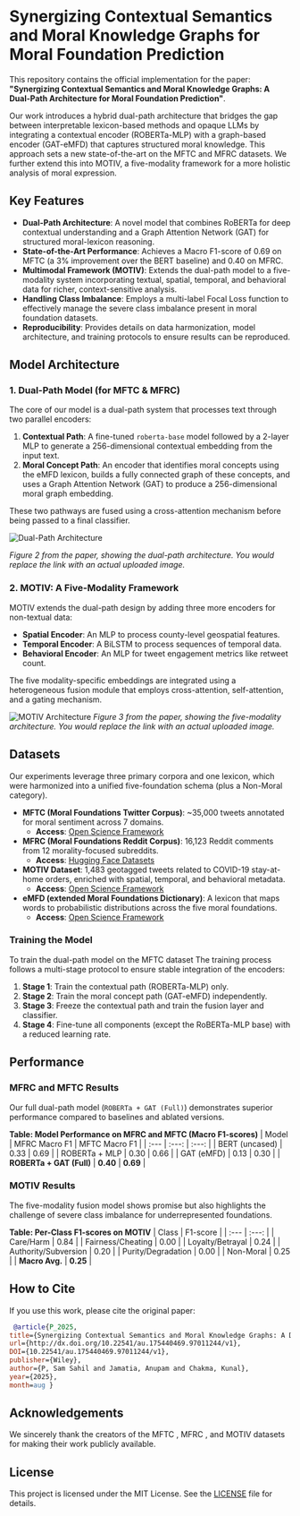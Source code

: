 # Synergizing Contextual Semantics and Moral Knowledge Graphs for Moral Foundation Prediction

This repository contains the official implementation for the paper: **"Synergizing Contextual Semantics and Moral Knowledge Graphs: A Dual-Path Architecture for Moral Foundation Prediction"**.

Our work introduces a hybrid dual-path architecture that bridges the gap between interpretable lexicon-based methods and opaque LLMs by integrating a contextual encoder (ROBERTa-MLP) with a graph-based encoder (GAT-eMFD) that captures structured moral knowledge. This approach sets a new state-of-the-art on the MFTC and MFRC datasets. We further extend this into MOTIV, a five-modality framework for a more holistic analysis of moral expression.

## Key Features
- **Dual-Path Architecture**: A novel model that combines RoBERTa for deep contextual understanding and a Graph Attention Network (GAT) for structured moral-lexicon reasoning.
- **State-of-the-Art Performance**: Achieves a Macro F1-score of 0.69 on MFTC (a 3% improvement over the BERT baseline) and 0.40 on MFRC.
- **Multimodal Framework (MOTIV)**: Extends the dual-path model to a five-modality system incorporating textual, spatial, temporal, and behavioral data for richer, context-sensitive analysis.
- **Handling Class Imbalance**: Employs a multi-label Focal Loss function to effectively manage the severe class imbalance present in moral foundation datasets.
- **Reproducibility**: Provides details on data harmonization, model architecture, and training protocols to ensure results can be reproduced.

## Model Architecture

### 1. Dual-Path Model (for MFTC & MFRC)
The core of our model is a dual-path system that processes text through two parallel encoders:
1.  **Contextual Path**: A fine-tuned `roberta-base` model followed by a 2-layer MLP to generate a 256-dimensional contextual embedding from the input text.
2.  **Moral Concept Path**: An encoder that identifies moral concepts using the eMFD lexicon, builds a fully connected graph of these concepts, and uses a Graph Attention Network (GAT) to produce a 256-dimensional moral graph embedding.

These two pathways are fused using a cross-attention mechanism before being passed to a final classifier.

![Dual-Path Architecture](mftc_arc.jpeg)

*Figure 2 from the paper, showing the dual-path architecture. You would replace the link with an actual uploaded image.*

### 2. MOTIV: A Five-Modality Framework
MOTIV extends the dual-path design by adding three more encoders for non-textual data:
- **Spatial Encoder**: An MLP to process county-level geospatial features.
- **Temporal Encoder**: A BiLSTM to process sequences of temporal data.
- **Behavioral Encoder**: An MLP for tweet engagement metrics like retweet count.

The five modality-specific embeddings are integrated using a heterogeneous fusion module that employs cross-attention, self-attention, and a gating mechanism.

![MOTIV Architecture](MOTIV_arch.png)
*Figure 3 from the paper, showing the five-modality architecture. You would replace the link with an actual uploaded image.*

## Datasets
Our experiments leverage three primary corpora and one lexicon, which were harmonized into a unified five-foundation schema (plus a Non-Moral category).

- **MFTC (Moral Foundations Twitter Corpus)**: ~35,000 tweets annotated for moral sentiment across 7 domains.
  - **Access**: [Open Science Framework](https://osf.io/k5n7y/) 
- **MFRC (Moral Foundations Reddit Corpus)**: 16,123 Reddit comments from 12 morality-focused subreddits.
  - **Access**: [Hugging Face Datasets](https://huggingface.co/datasets/USC-MOLA-Lab/MFRC) 
- **MOTIV Dataset**: 1,483 geotagged tweets related to COVID-19 stay-at-home orders, enriched with spatial, temporal, and behavioral metadata.
  - **Access**: [Open Science Framework](https://osf.io/ygkzn/) 
- **eMFD (extended Moral Foundations Dictionary)**: A lexicon that maps words to probabilistic distributions across the five moral foundations.
  - **Access**: [Open Science Framework](https://osf.io/vw85e/) 


### Training the Model
To train the dual-path model on the MFTC dataset
The training process follows a multi-stage protocol to ensure stable integration of the encoders:
1.  **Stage 1**: Train the contextual path (ROBERTa-MLP) only.
2.  **Stage 2**: Train the moral concept path (GAT-eMFD) independently.
3.  **Stage 3**: Freeze the contextual path and train the fusion layer and classifier.
4.  **Stage 4**: Fine-tune all components (except the RoBERTa-MLP base) with a reduced learning rate.

## Performance

### MFRC and MFTC Results
Our full dual-path model (`ROBERTa + GAT (Full)`) demonstrates superior performance compared to baselines and ablated versions.

**Table: Model Performance on MFRC and MFTC (Macro F1-scores)** 
| Model | MFRC Macro F1 | MFTC Macro F1 |
| :--- | :---: | :---: |
| BERT (uncased) | 0.33 | 0.69 |
| ROBERTa + MLP | 0.30 | 0.66 |
| GAT (eMFD) | 0.13 | 0.30 |
| **ROBERTa + GAT (Full)** | **0.40** | **0.69** |

### MOTIV Results
The five-modality fusion model shows promise but also highlights the challenge of severe class imbalance for underrepresented foundations.

**Table: Per-Class F1-scores on MOTIV** 
| Class | F1-score |
| :--- | :---: |
| Care/Harm | 0.84 |
| Fairness/Cheating | 0.00 |
| Loyalty/Betrayal | 0.24 |
| Authority/Subversion | 0.20 |
| Purity/Degradation | 0.00 |
| Non-Moral | 0.25 |
| **Macro Avg.** | **0.25** |

## How to Cite
If you use this work, please cite the original paper:
```bibtex
 @article{P_2025,
title={Synergizing Contextual Semantics and Moral Knowledge Graphs: A Dual-Path Architecture for Moral Foundation Prediction},
url={http://dx.doi.org/10.22541/au.175440469.97011244/v1},
DOI={10.22541/au.175440469.97011244/v1},
publisher={Wiley},
author={P, Sam Sahil and Jamatia, Anupam and Chakma, Kunal},
year={2025},
month=aug }
```

## Acknowledgements
We sincerely thank the creators of the MFTC , MFRC , and MOTIV  datasets for making their work publicly available.

## License
This project is licensed under the MIT License. See the [LICENSE](LICENSE) file for details.
